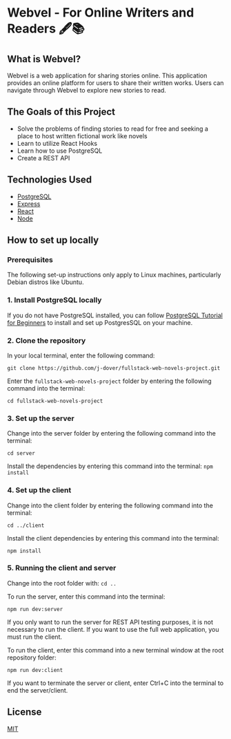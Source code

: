 # Webvel - For Online Writers and Readers 🖋📚

## What is Webvel?
Webvel is a web application for sharing stories online. This application provides an online platform for users to share their written works. Users can navigate through Webvel to explore new stories to read.

## The Goals of this Project
- Solve the problems of finding stories to read for free and seeking a place to host written fictional work like novels
- Learn to utilize React Hooks
- Learn how to use PostgreSQL
- Create a REST API

## Technologies Used
- [PostgreSQL](https://www.postgresql.org/)
- [Express](https://expressjs.com/)
- [React](https://reactjs.org/)
- [Node](https://nodejs.org/en/)

## How to set up locally

### Prerequisites
The following set-up instructions only apply to Linux machines, particularly Debian distros like Ubuntu.

### 1. Install PostgreSQL locally
If you do not have PostgreSQL installed, you can follow [PostgreSQL Tutorial for Beginners](https://medium.com/internetmango/postgresql-tutorial-for-beginners-82bf54ac5482) to install and set up PostgresSQL on your machine.

### 2. Clone the repository
In your local terminal, enter the following command:

```git clone https://github.com/j-dover/fullstack-web-novels-project.git```

Enter the `fullstack-web-novels-project` folder by entering the following command into the terminal:

```cd fullstack-web-novels-project```

### 3. Set up the server

Change into the server folder by entering the following command into the terminal:

```cd server```

Install the dependencies by entering this command into the terminal:
```npm install```

### 4. Set up the client

Change into the client folder by entering the following command into the terminal:

```cd ../client```

Install the client dependencies by entering this command into the terminal:

```npm install```

### 5. Running the client and server

Change into the root folder with:
```cd .. ```

To run the server, enter this command into the terminal:

```npm run dev:server```

If you only want to run the server for REST API testing purposes, it is not necessary to run the client. 
If you want to use the full web application, you must run the client.

To run the client, enter this command into a new terminal window at the root repository folder:

```npm run dev:client```

If you want to terminate the server or client, enter Ctrl+C into the terminal to end the server/client.

## License
[MIT](https://choosealicense.com/licenses/mit/)
